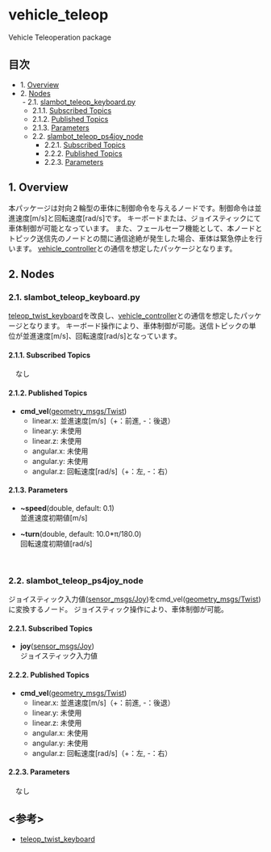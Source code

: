 # vehicle_teleop
Vehicle Teleoperation package

## 目次  
- 1.&nbsp;[Overview](#1-overview)  
- 2.&nbsp;[Nodes](#2-nodes)  
  - 2.1.&nbsp;[slambot_teleop_keyboard.py](#21-slambot_teleop_keyboardpy)  
    - 2.1.1.&nbsp;[Subscribed Topics](#211-subscribed-topics)  
    - 2.1.2.&nbsp;[Published Topics](#212-published-topics)  
    - 2.1.3.&nbsp;[Parameters](#213-parameters)  
  - 2.2.&nbsp;[slambot_teleop_ps4joy_node](#22-slambot_teleop_ps4joy_node)  
    - 2.2.1.&nbsp;[Subscribed Topics](#221-subscribed-topics)  
    - 2.2.2.&nbsp;[Published Topics](#222-published-topics)  
    - 2.2.3.&nbsp;[Parameters](#223-parameters)  
    
## 1. Overview
本パッケージは対向２輪型の車体に制御命令を与えるノードです。制御命令は並進速度[m/s]と回転速度[rad/s]です。
キーボードまたは、ジョイスティックにて車体制御が可能となっています。
また、フェールセーフ機能として、本ノードとトピック送信先のノードとの間に通信途絶が発生した場合、車体は緊急停止を行います。
[vehicle_controller](https://github.com/takuyani/SLAM-Robot_Code/tree/develop/vehicle_controller)との通信を想定したパッケージとなります。

## 2. Nodes
### 2.1. slambot_teleop_keyboard.py
[teleop_twist_keyboard](http://wiki.ros.org/teleop_twist_keyboard)を改良し、[vehicle_controller](https://github.com/takuyani/SLAM-Robot_Code/tree/develop/vehicle_controller)との通信を想定したパッケージとなります。
キーボード操作により、車体制御が可能。送信トピックの単位が並進速度[m/s]、回転速度[rad/s]となっています。

#### 2.1.1. Subscribed Topics
　なし

#### 2.1.2. Published Topics
- __cmd_vel__([geometry_msgs/Twist](http://docs.ros.org/api/geometry_msgs/html/msg/Twist.html))  
  - linear.x: 並進速度[m/s]（+：前進, -：後退）
  - linear.y: 未使用
  - linear.z: 未使用
  - angular.x: 未使用
  - angular.y: 未使用
  - angular.z: 回転速度[rad/s]（+：左, -：右）

#### 2.1.3. Parameters
- __~speed__(double, default: 0.1)  
  並進速度初期値[m/s]

- __~turn__(double, default: 10.0*π/180.0)  
  回転速度初期値[rad/s]

<br>  

### 2.2. slambot_teleop_ps4joy_node
ジョイスティック入力値([sensor_msgs/Joy](http://docs.ros.org/api/sensor_msgs/html/msg/Joy.html))をcmd_vel([geometry_msgs/Twist](http://docs.ros.org/api/geometry_msgs/html/msg/Twist.html))に変換するノード。
ジョイスティック操作により、車体制御が可能。

#### 2.2.1. Subscribed Topics
- __joy__([sensor_msgs/Joy](http://docs.ros.org/api/sensor_msgs/html/msg/Joy.html))  
  ジョイスティック入力値

#### 2.2.2. Published Topics
- __cmd_vel__([geometry_msgs/Twist](http://docs.ros.org/api/geometry_msgs/html/msg/Twist.html))  
  - linear.x: 並進速度[m/s]（+：前進, -：後退）
  - linear.y: 未使用
  - linear.z: 未使用
  - angular.x: 未使用
  - angular.y: 未使用
  - angular.z: 回転速度[rad/s]（+：左, -：右）

#### 2.2.3. Parameters
　なし
 
 ## <参考>
- [teleop_twist_keyboard](http://wiki.ros.org/teleop_twist_keyboard)  
